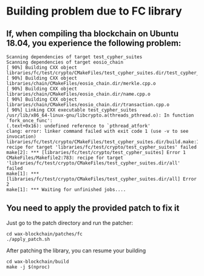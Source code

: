 # Building problem due to FC library

## If, when compiling tha blockchain on Ubuntu 18.04, you experience the following problem:

```console
Scanning dependencies of target test_cypher_suites
Scanning dependencies of target eosio_chain
[ 90%] Building CXX object libraries/fc/test/crypto/CMakeFiles/test_cypher_suites.dir/test_cypher_suites.cpp.o
[ 90%] Building CXX object libraries/chain/CMakeFiles/eosio_chain.dir/merkle.cpp.o
[ 90%] Building CXX object libraries/chain/CMakeFiles/eosio_chain.dir/name.cpp.o
[ 90%] Building CXX object libraries/chain/CMakeFiles/eosio_chain.dir/transaction.cpp.o
[ 90%] Linking CXX executable test_cypher_suites
/usr/lib/x86_64-linux-gnu/libcrypto.a(threads_pthread.o): In function `fork_once_func':
(.text+0x16): undefined reference to `pthread_atfork'
clang: error: linker command failed with exit code 1 (use -v to see invocation)
libraries/fc/test/crypto/CMakeFiles/test_cypher_suites.dir/build.make:113: recipe for target 'libraries/fc/test/crypto/test_cypher_suites' failed
make[2]: *** [libraries/fc/test/crypto/test_cypher_suites] Error 1
CMakeFiles/Makefile2:783: recipe for target 'libraries/fc/test/crypto/CMakeFiles/test_cypher_suites.dir/all' failed
make[1]: *** [libraries/fc/test/crypto/CMakeFiles/test_cypher_suites.dir/all] Error 2
make[1]: *** Waiting for unfinished jobs....
```

## You need to apply the provided patch to fix it

Just go to the patch directory and run the patcher:

```console
cd wax-blockchain/patches/fc
./apply_patch.sh
```

After patching the library, you can resume your building

```console
cd wax-blockchain/build
make -j $(nproc)
```
